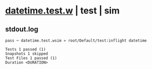 # [datetime.test.w](../../../../../../examples/tests/sdk_tests/std/datetime.test.w) | test | sim

## stdout.log
```log
pass ─ datetime.test.wsim » root/Default/test:inflight datetime

Tests 1 passed (1)
Snapshots 1 skipped
Test Files 1 passed (1)
Duration <DURATION>
```

